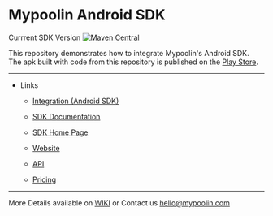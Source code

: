 <link rel="shortcut icon" type="image/png" href="https://dcv5wf39cuky3.cloudfront.net/favicons/favicon-32x32.png">

# Mypoolin Android SDK
Currrent SDK Version [![Maven Central](https://maven-badges.herokuapp.com/maven-central/com.mypoolin/sdk/badge.svg?style=plastic)](https://maven-badges.herokuapp.com/maven-central/com.mypoolin/sdk)


This repository demonstrates how to integrate Mypoolin's Android SDK.    
The apk built with code from this repository is published on the [Play Store](https://play.google.com/store/apps/details?id=com.app.mypoolin).

----------

+ Links
  - [Integration (Android SDK)](https://github.com/mypoolin/mypoolin-sdk/wiki/Integration)
  - [SDK Documentation](https://github.com/mypoolin/mypoolin-sdk/wiki)
  - [SDK Home Page](https://mypoolin.github.io/mypoolin-sdk/)
 
  - [Website](https://mypoolin.com)
  - [API](https://mypoolin.com/api.html)
  - [Pricing](https://mypoolin.com/pricing)
 

***
More Details available on [WIKI](https://github.com/mypoolin/mypoolin-sdk/wiki) or Contact us [hello@mypoolin.com](mailto:hello@mypoolin.com)
